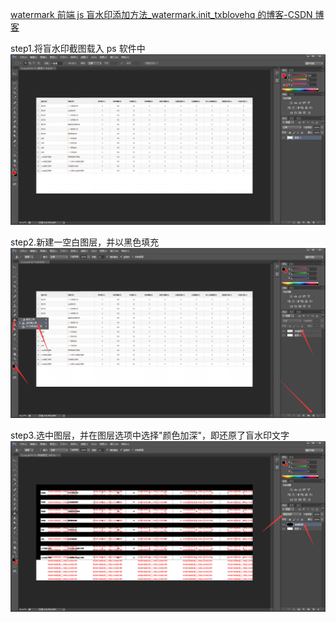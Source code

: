 [watermark 前端 js 盲水印添加方法\_watermark.init_txblovehq 的博客-CSDN 博客](https://blog.csdn.net/txblovehq/article/details/125600631)

step1.将盲水印截图载入 ps 软件中
![第一步](./resources/1.png)

step2.新建一空白图层，并以黑色填充
![第二步](./resources/2.png)

step3.选中图层，并在图层选项中选择"颜色加深"，即还原了盲水印文字
![第三步](./resources/3.png)